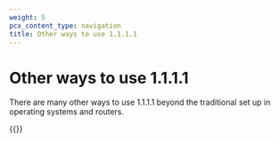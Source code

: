 ```yaml
---
weight: 5
pcx_content_type: navigation
title: Other ways to use 1.1.1.1
---
```


# Other ways to use 1.1.1.1

There are many other ways to use 1.1.1.1 beyond the traditional set up in operating systems and routers.

{{<directory-listing>}}
